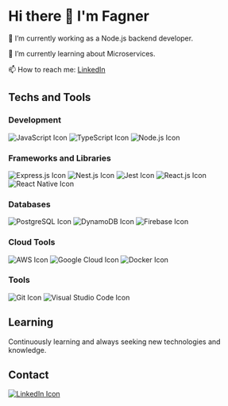 # Hi there 👋 I'm Fagner

🔭 I’m currently working as a Node.js backend developer.

🌱 I’m currently learning about Microservices.

📫 How to reach me: [LinkedIn](https://www.linkedin.com/in/fagner-santiago-10442786/)

## Techs and Tools

### Development
![JavaScript Icon](https://camo.githubusercontent.com/528e232c728b497080cbf31d2a7e797caa81e402ff81643f79b2c2c395a29f17/68747470733a2f2f63646e2e6a7364656c6976722e6e65742f67682f64657669636f6e732f64657669636f6e2f69636f6e732f6a6176617363726970742f6a6176617363726970742d706c61696e2e737667) ![TypeScript Icon](https://camo.githubusercontent.com/aa8b3e6b6fc55ea158e132e1c33ba6aa7fe49706a4e4bd64701af1cf89f514b5/68747470733a2f2f63646e2e6a7364656c6976722e6e65742f67682f64657669636f6e732f64657669636f6e2f69636f6e732f747970657363726970742f747970657363726970742d6f726967696e616c2e737667) ![Node.js Icon](https://camo.githubusercontent.com/900baefb89e187c8b32cdbb3b440d1502fe8f30a1a335cc5dc5868af0142f8b1/68747470733a2f2f63646e2e6a7364656c6976722e6e65742f67682f64657669636f6e732f64657669636f6e2f69636f6e732f6e6f64656a732f6e6f64656a732d6f726967696e616c2e737667)

### Frameworks and Libraries
![Express.js Icon](url_to_ExpressJS_icon) ![Nest.js Icon](url_to_NestJS_icon) ![Jest Icon](url_to_Jest_icon) ![React.js Icon](url_to_ReactJS_icon) ![React Native Icon](url_to_ReactNative_icon)

### Databases
![PostgreSQL Icon](url_to_PostgreSQL_icon) ![DynamoDB Icon](url_to_DynamoDB_icon) ![Firebase Icon](url_to_Firebase_icon)

### Cloud Tools
![AWS Icon](url_to_AWS_icon) ![Google Cloud Icon](url_to_GoogleCloud_icon) ![Docker Icon](url_to_Docker_icon)

### Tools
![Git Icon](url_to_Git_icon) ![Visual Studio Code Icon](url_to_VSCode_icon)

## Learning

Continuously learning and always seeking new technologies and knowledge.

## Contact
[![LinkedIn Icon](url_to_LinkedIn_icon)](https://www.linkedin.com/in/fagner-santiago-10442786/)


